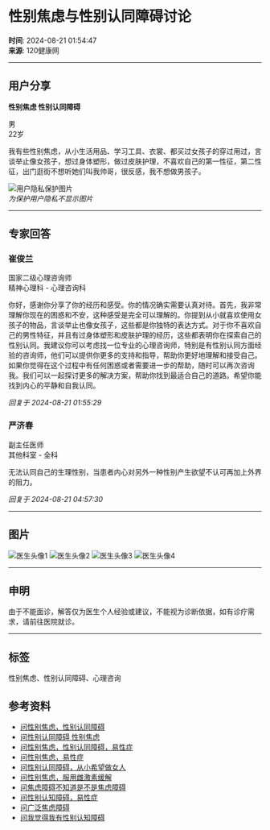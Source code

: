 # 性别焦虑与性别认同障碍讨论

**时间**: 2024-08-21 01:54:47  
**来源**: 120健康网

---

## 用户分享

**性别焦虑 性别认同障碍**

男  
22岁

我有些性别焦虑，从小生活用品、学习工具、衣裳、都买过女孩子的穿过用过，言谈举止像女孩子，想过身体塑形，做过皮肤护理，不喜欢自己的第一性征，第二性征，出门逛街不想听她们叫我帅哥，很反感，我不想做男孩子。

![用户隐私保护图片](https://pub.120askimages.com/kswys/kuaiyingyong/private.png)  
*为保护用户隐私不显示图片*

---

## 专家回答

### 崔俊兰

国家二级心理咨询师  
精神心理科 - 心理咨询科

你好，感谢你分享了你的经历和感受。你的情况确实需要认真对待。首先，我非常理解你现在的困惑和不安，这种感受是完全可以理解的。你提到从小就喜欢使用女孩子的物品，言谈举止也像女孩子，这些都是你独特的表达方式。对于你不喜欢自己的男性特征，并且有过身体塑形和皮肤护理的经历，这些都表明你在探索自己的性别认同。我建议你可以考虑找一位专业的心理咨询师，特别是有性别认同方面经验的咨询师，他们可以提供你更多的支持和指导，帮助你更好地理解和接受自己。如果你觉得在这个过程中有任何困惑或者需要进一步的帮助，随时可以再次咨询我。我们可以一起探讨更多的解决方案，帮助你找到最适合自己的道路。希望你能找到内心的平静和自我认同。

*回复于 2024-08-21 01:55:29*

### 严济春

副主任医师  
其他科室 - 全科

无法认同自己的生理性别，当患者内心对另外一种性别产生欲望不认可再加上外界的阻力。

*回复于 2024-08-21 04:57:30*

---

## 图片

![医生头像1](https://static.120askimages.com/120net/huizhen/zkzs/doc/avatar/202312/2023121108443465765b72298f0.png)
![医生头像2](https://net.120askimages.com/ztc_kw/face/94/94214_120.jpg)
![医生头像3](https://u1.120askimages.com/2/3/8/80075832)
![医生头像4](https://net.120askimages.com/ztc_kw/face/62/62180_120.jpg)

---

## 申明
由于不能面诊，解答仅为医生个人经验或建议，不能视为诊断依据，如有诊疗需求，请前往医院就诊。

---

## 标签
性别焦虑、性别认同障碍、心理咨询

## 参考资料
- [问性别焦虑，性别认同障碍](https://m.120.net/mfzx/1050916.html)
- [问性别认同障碍 性别焦虑](https://m.120.net/mfzx/1076512.html)
- [问性别焦虑，性别认同障碍，易性症](https://m.120.net/mfzx/1056644.html)
- [问性别焦虑，易性症](https://m.120.net/mfzx/1083363.html)
- [问性别认同障碍，从小希望做女人](https://m.120.net/mfzx/919958.html)
- [问性别焦虑，服用雌激素缓解](https://m.120.net/mfzx/145569.html)
- [问焦虑障碍不知道是不是焦虑障碍](https://m.120.net/mfzx/688176.html)
- [问性别认知障碍，易性症](https://m.120.net/mfzx/1153521.html)
- [问广泛焦虑障碍](https://m.120.net/mfzx/931763.html)
- [问我觉得我有性别认知障碍](https://m.120.net/mfzx/27144.html)